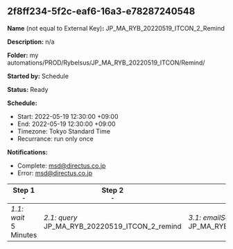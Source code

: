 ## 2f8ff234-5f2c-eaf6-16a3-e78287240548

**Name** (not equal to External Key)**:** JP_MA_RYB_20220519_ITCON_2_Remind

**Description:** n/a

**Folder:** my automations/PROD/Rybelsus/JP_MA_RYB_20220519_ITCON/Remind/

**Started by:** Schedule

**Status:** Ready

**Schedule:**

* Start: 2022-05-19 12:30:00 +09:00
* End: 2022-05-19 12:30:00 +09:00
* Timezone: Tokyo Standard Time
* Recurrance: run only once

**Notifications:**

* Complete: msd@directus.co.jp
* Error: msd@directus.co.jp

| Step 1<br>_<small>-</small>_ | Step 2<br>_<small>-</small>_ | Step 3<br>_<small>-</small>_ |
| --- | --- | --- |
| _1.1: wait_<br>5 Minutes | _2.1: query_<br>JP_MA_RYB_20220519_ITCON_2_remind | _3.1: emailSend_<br>JP_MA_RYB_20220519_ITCON_2_remind |
